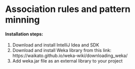 <h1> Association rules and pattern minning</h1>

<h4> Installation steps:</h4>
<ol>
  <li>Download and install IntelliJ Idea and SDK</li> 
  <li>Download and install Weka library from this link: https://waikato.github.io/weka-wiki/downloading_weka/</li>
  <li>Add weka.jar file as an external library to your project</li>
</ol>
